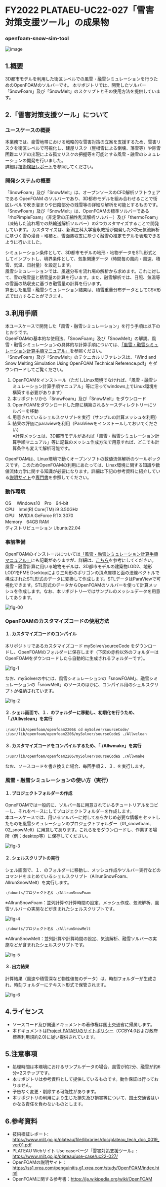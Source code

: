 # FY2022 PLATAEU-UC22-027「雪害対策支援ツール」の成果物
### openfoam-snow-sim-tool
![image](https://user-images.githubusercontent.com/79615787/230897801-095f0647-fc47-4e5d-97fc-595196a42ce1.png)


## 1.概要
3D都市モデルを利用した街区レベルでの風雪・融雪シミュレーションを行うためのOpenFOAMのソルバーです。
本リポジトリでは、開発したソルバー「SnowFoam」及び「SnowMelt」のスクリプトとその使用方法を提供しています。 

## 2.「雪害対策支援ツール」について
### ユースケースの概要
本業務では、豪雪地帯における戦略的な雪害対策の立案を支援するため、雪害リスクを街区レベルで可視化し、建屋リスク（屋根雪による倒壊、落雪等）や除雪困難エリアの出現による孤立リスクの把握等を可能とする風雪・融雪のシミュレーションの開発を行いました。  
詳細は[技術検証レポート](https://www.mlit.go.jp/plateau/file/libraries/doc/plateau_tech_doc_0019_ver01.pdf)を参照してください。

### 開発システムの概要
「SnowFoam」及び「SnowMelt」は、オープンソースのCFD解析ソフトウェアである OpenFOAM のソルバーであり、3D都市モデルを組み合わせることで街区レベルで吹き溜まりや日陰部分の残雪等の詳細な解析を可能とするものです。  
「SnowFoam」及び「SnowMelt」は、OpenFOAMの標準ソルバーである「rhoPimpleFoam」（非定常の圧縮性乱流解析ソルバー）及び「thermoFoam」（凍結した流れ場での熱輸送解析ソルバー）の2つカスタマイズすることで開発しています。
カスタマイズは、新潟工科大学富永教授が開発した3次元気流解析に基づく雪の浸食・堆積と、雪面熱収支に基づく融雪の推定モデルを表現できるように行いました。  

シミュレーション条件として、3D都市モデルの地形・地物データをSTL形式としてインプットし、境界条件として、気象関連データ（時間毎の風向・風速、積雪、気温、日射量）を設定します。  
風雪シミュレーションでは、風速分布を流れ場の解析から求めます。これに対して、雪の飛雪量と積雪量の計算を行います。また、融雪解析では、日照、気温等の雪面の熱収支に基づき融雪量の計算を行います。  
算出した風雪・融雪シミュレーション結果は、積雪重量分布データとしてCSV形式で出力することができます。

## 3.利用手順
本ユースケースで開発した「風雪・融雪シミュレーション」を行う手順は以下のとおりです。  
OpenFOAMの基本的な使用法、「SnowFoam」及び「SnowMelt」の解説、風雪・融雪シミュレーションの具体的な計算手順については、[「風雪・融雪シミュレーション計算手順マニュアル」]( https://matsuda-ts.github.io/PLATAEU-UC22-027-openfoam-snow-sim-tool/)を参照ください。  
「SnowFoam」及び「SnowMelt」のテクニカルリファレンスは、「Wind and Snow Melting Simulation Using OpenFOAM Technical Reference.pdf」をダウンロードしてご覧ください。

1. OpenFOAMをインストール（ただしLinux環境でなければ、「風雪・融雪シミュレーション計算手順マニュアル」等に沿ってwindows上でLinux環境を構築する必要があります）  
2. 本リポジトリから「SnowFoam」及び「SnowMelt」をダウンロード  
3. OpenFOAMをダウンロードした際に構築されるケースディレクトリーにソルバーを移動  
4. 用意されているシェルスクリプトを実行（サンプルの計算メッシュを利用）  
5. 結果の評価にparaviewを利用（ParaViewをインストールしておいてください）  
※計算メッシュは、3D都市モデルがあれば「風雪・融雪シミュレーション計算手順マニュアル」等に記載のメッシュ作成方法で用意すれば、どこでも計算条件も変えて解析可能です。  

OpenFOAMは、Linux環境で動くオープンソフトの数値流体解析のツールボックスです。このためOpenFOAMの利用にあたっては、Linax環境に関する知識や数値流体力学に関する知識が必要になります。詳細は下記の参考資料に紹介している[説明サイト](https://ss1.xrea.com/penguinitis.g1.xrea.com/study/OpenFOAM/index.html)や[専門書](https://ja.wikipedia.org/wiki/OpenFOAM)を参照してください。  

### 動作環境  
OS　 Windows10　Pro　64-bit  
CPU　Intel(R) Core(TM) i9 3.50GHz  
GPU　NVIDIA GeForce RTX 3070  
Memory　64GB RAM  
ディストリビューション Ubuntu22.04  

### 事前準備
OpenFOAMのインストールについては[「風雪・融雪シミュレーション計算手順マニュアル」](https://matsuda-ts.github.io/PLATAEU-UC22-027-sim-windsnow-tool-Manual/)にも記載がありますが、詳細は、[こちら](https://ss1.xrea.com/penguinitis.g1.xrea.com/study/OpenFOAM/install_memo/install_memo.html)を参考にしてください。  
風雪・融雪計算に用いる地物モデルは、3D都市モデルの建築物LOD2、地形LOD1をFME Dsektopにより三角形のポリゴンの頂点座標と面の法線ベクトルで構成されたSTL形式のデータに変換して作成します。STLデータはParaViewで可視化できます。STL形式のデータからOpenFOAMのソルバーを使って計算メッシュを作成します。なお、本リポジトリ―ではサンプルのメッシュデータを用意してあります。

![fig-00](./images/fig00.jpg)

### OpenFOAMのカスタマイズコードの使用方法
#### １. カスタマイズコードのコンパイル

本リポジトリであるカスタマイズコード mySolver/sourceCode をダウンロードし、OpenFOAMのフォルダーに保存します（下図の赤枠以外のフォルダーはOpenFOAMをダウンロードしたら自動的に生成されるフォルダーです）。
 
![fig-1](./images/fig1.jpg)
 
なお、mySolverの中には、風雪シミュレーションの「snowFOAM」、融雪シミュレーションの「snowMelt」のソースのほかに、コンパイル用のシェルスクリプトが格納されています。

![fig-2](./images/fig2.jpg)
 
#### ２. シェル画面で、１．のフォルダーに移動し、初期化を行うため、「.//Allwclean」を実行

```
:/usr/lib/openfoam/openfoam2206$ cd mySolver/sourceCode/
:/usr/lib/openfoam/openfoam2206/mySolver/sourseCode$ ./Allwclean
```

#### ３. カスタマイズコードをコンパイルするため、「./Allwmake」を実行

```
:/usr/lib/openfoam/openfoam2206/mySolver/sourseCode$ ./Allwmake
```

なお、ソースコードを書き換えた場合、毎回手順２．３．を実行します。

### 風雪・融雪シミュレーションの使い方（実行）
#### １. プロジェクトフォルダーの作成
OpneFOAMでは一般的に、ソルバー毎に用意されているチュートリアルをコピーし、それをベースにしてプロジェクトフォルダーを作成します。  
本ユースケースでは、用いるソルバーに対してあらかじめ必要な情報をセットしたものを風雪シミュレーションのプロジェクトフォルダー（01_snowfoam、02_snowMelt）に用意してあります。これらををダウンロードし、作業する場所（例：desktop等）に保存してください。

![fig-3](./images/fig3.jpg)

#### ２. シェルスクリプトの実行
シェル画面で、１．のフォルダーに移動し、メッシュ作成やソルバー実行などのコマンドをまとめているシェルスクリプト（AllrunSnowFoam、AllrunSnowMelt）を実行します。

```
:/ubunts/プロジェクト名$ ./AllrunSnowFoam
```
※AllrunSnowFoam：並列計算や計算時間の設定、メッシュ作成、気流解析、風雪ソルバーの実施などが含まれたシェルスクリプトです。

![fig-4](./images/fig4.jpg)

```
:/ubunts/プロジェクト名$ ./AllrunSnowMelt
```
※AllrunSnowMelt：並列計算や計算時間の設定、気流解析、融雪ソルバーの実施などが含まれたシェルスクリプトです。

![fig-5](./images/fig5.jpg)

#### ３. 出力結果

計算結果（風速や積雪深など物性値毎のデータ）は、時刻フォルダーが生成され、時刻フォルダーにテキスト形式で保管されます。

![fig-6](./images/fig6.jpg)

## 4.ライセンス
* ソースコード及び関連ドキュメントの著作権は国土交通省に帰属します。
* 本ドキュメントは[Project PATAEUのサイトポリシー](https://www.mlit.go.jp/plateau/site-policy/)（CCBY4.0および政府標準利用規約2.0)に従い提供されています。

## 5.注意事項
* 処理時間は本環境におけるサンプルデータの場合、風雪が約2分、融雪が約6分×2ステップです。
* 本リポジトリは参考資料として提供しているものです。動作保証は行っておりません。
* 予告なく変更・削除する可能性があります。
* 本リポジトリの利用により生じた損失及び損害等について、国土交通省はいかなる責任を負わないものとします。

## 6.参考資料
* 技術検証レポート: https://www.mlit.go.jp/plateau/file/libraries/doc/plateau_tech_doc_0019_ver01.pdf
* PLATEAU Webサイト Use caseページ「雪害対策支援ツール」: https://www.mlit.go.jp/plateau/use-case/uc22-027/
* OpenFOAMの説明サイト：https://ss1.xrea.com/penguinitis.g1.xrea.com/study/OpenFOAM/index.html
* OpenFOAMに関する参考書：https://ja.wikipedia.org/wiki/OpenFOAM
